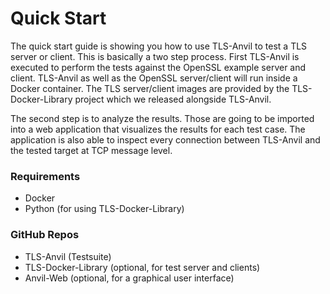 # Quick Start

The quick start guide is showing you how to use TLS-Anvil to test a TLS server or client. This is basically a two step process. First TLS-Anvil is executed to perform the tests against the OpenSSL example server and client. TLS-Anvil as well as the OpenSSL server/client will run inside a Docker container. The TLS server/client images are provided by the TLS-Docker-Library project which we released alongside TLS-Anvil.

The second step is to analyze the results. Those are going to be imported into a web application that visualizes the results for each test case. The application is also able to inspect every connection between TLS-Anvil and the tested target at TCP message level.

### Requirements

- Docker
- Python (for using TLS-Docker-Library)

### GitHub Repos

- TLS-Anvil (Testsuite)
- TLS-Docker-Library (optional, for test server and clients)
- Anvil-Web (optional, for a graphical user interface)

